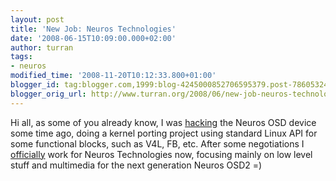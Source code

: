 ```yaml
---
layout: post
title: 'New Job: Neuros Technologies'
date: '2008-06-15T10:09:00.000+02:00'
author: turran
tags:
- neuros
modified_time: '2008-11-20T10:12:33.800+01:00'
blogger_id: tag:blogger.com,1999:blog-4245000852706595379.post-78605324307713314
blogger_orig_url: http://www.turran.org/2008/06/new-job-neuros-technologies.html
---
```


Hi all, as some of you already know, I was [hacking](http://open.neurostechnology.com/content/turrans-kernel-porting-project-standard-linux-api-all) the Neuros OSD device some time ago, doing a kernel porting project using standard Linux API for some functional blocks, such as V4L, FB, etc. After some negotiations I [officially](http://open.neurostechnology.com/content/welcome-turran) work for Neuros Technologies now, focusing mainly on low level stuff and multimedia for the next generation Neuros OSD2 =)
